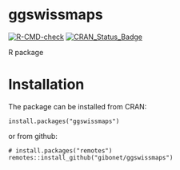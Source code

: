# ggswissmaps

[![R-CMD-check](https://github.com/gibonet/ggswissmaps/actions/workflows/R-CMD-check.yaml/badge.svg)](https://github.com/gibonet/ggswissmaps/actions/workflows/R-CMD-check.yaml)  [![CRAN\_Status\_Badge](https://www.r-pkg.org/badges/version/ggswissmaps)](http://cran.r-project.org/package=ggswissmaps)


R package


# Installation

The package can be installed from CRAN:

```
install.packages("ggswissmaps")
```

or from github:

```
# install.packages("remotes")
remotes::install_github("gibonet/ggswissmaps")
```
